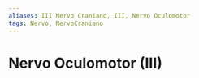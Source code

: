 ```yaml
---
aliases: III Nervo Craniano, III, Nervo Oculomotor
tags: Nervo, NervoCraniano
---
```

# Nervo Oculomotor (III)